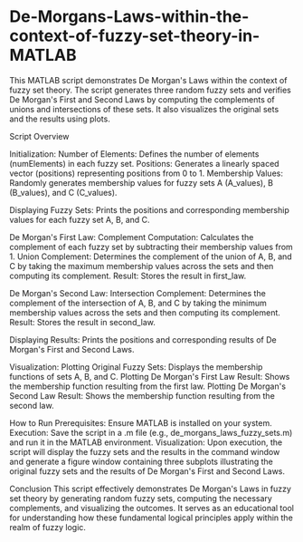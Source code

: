 # De-Morgans-Laws-within-the-context-of-fuzzy-set-theory-in-MATLAB
This MATLAB script demonstrates De Morgan's Laws within the context of fuzzy set theory. The script generates three random fuzzy sets and verifies De Morgan's First and Second Laws by computing the complements of unions and intersections of these sets. It also visualizes the original sets and the results using plots.

Script Overview

Initialization:
Number of Elements: Defines the number of elements (numElements) in each fuzzy set.
Positions: Generates a linearly spaced vector (positions) representing positions from 0 to 1.
Membership Values: Randomly generates membership values for fuzzy sets A (A_values), B (B_values), and C (C_values).

Displaying Fuzzy Sets:
Prints the positions and corresponding membership values for each fuzzy set A, B, and C.

De Morgan's First Law:
Complement Computation: Calculates the complement of each fuzzy set by subtracting their membership values from 1.
Union Complement: Determines the complement of the union of A, B, and C by taking the maximum membership values across the sets and then computing its complement.
Result: Stores the result in first_law.

De Morgan's Second Law:
Intersection Complement: Determines the complement of the intersection of A, B, and C by taking the minimum membership values across the sets and then computing its complement.
Result: Stores the result in second_law.

Displaying Results:
Prints the positions and corresponding results of De Morgan's First and Second Laws.

Visualization:
Plotting Original Fuzzy Sets: Displays the membership functions of sets A, B, and C.
Plotting De Morgan's First Law Result: Shows the membership function resulting from the first law.
Plotting De Morgan's Second Law Result: Shows the membership function resulting from the second law.

How to Run
Prerequisites: Ensure MATLAB is installed on your system.
Execution: Save the script in a .m file (e.g., de_morgans_laws_fuzzy_sets.m) and run it in the MATLAB environment.
Visualization: Upon execution, the script will display the fuzzy sets and the results in the command window and generate a figure window containing three subplots illustrating the original fuzzy sets and the results of De Morgan's First and Second Laws.

Conclusion
This script effectively demonstrates De Morgan's Laws in fuzzy set theory by generating random fuzzy sets, computing the necessary complements, and visualizing the outcomes. It serves as an educational tool for understanding how these fundamental logical principles apply within the realm of fuzzy logic.
